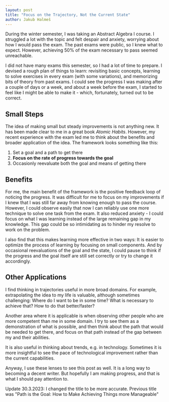 ```yaml
---
layout: post
title: "Focus on the Trajectory, Not the Current State"
author: Jakub Halmeš
---
```


During the winter semester, I was taking an Abstract Algebra I course. I struggled a lot with the topic and felt despair and anxiety, worrying about how I would pass the exam. The past exams were public, so I knew what to expect. However, achieving 50% of the exam necessary to pass seemed unreachable.

I did not have many exams this semester, so I had a lot of time to prepare. I devised a rough plan of things to learn: revisiting basic concepts, learning to solve exercises in every exam (with some variations), and memorizing bits of theory from past exams. I could see the progress I was making after a couple of days or a week, and about a week before the exam, I started to feel like I might be able to make it - which, fortunately, turned out to be correct.

## Small Steps
The idea of making small but steady improvements is not anything new. It has been made clear to me in a great book *Atomic Habits*. However, my recent experience with the exam led me to think about the benefits and broader application of the idea. The framework looks something like this:
1. Set a goal and a path to get there
2. **Focus on the rate of progress towards the goal**
3. Occasionly reevaluate both the goal and means of getting there

## Benefits
For me, the main benefit of the framework is the positive feedback loop of noticing the progress. It was difficult for me to focus on my improvements if I knew that I was still far away from knowing enough to pass the course. However, I could observe easily that now I can reliably use one more technique to solve one task from the exam. It also reduced anxiety - I could focus on what I was learning instead of the large remaining gap in my knowledge. This gap could be so intimidating as to hinder my resolve to work on the problem.

I also find that this makes learning more effective in two ways: It is easier to optimize the process of learning by focusing on small components. And by occasional reevaluations of the goal and the state, I could pause to think if the progress and the goal itself are still set correctly or try to change it accordingly.

## Other Applications
I find thinking in trajectories useful in more broad domains. For example, extrapolating the idea to my life is valuable, although sometimes challenging: Where do I want to be in some time? What is necessary to achieve that? How to do that better/faster?

Another area where it is applicable is when observing other people who are more competent than me in some domain. I try to see them as a demonstration of what is possible, and then think about the path that would be needed to get there, and focus on that path instead of the gap between my and their abilities.

It is also useful in thinking about trends, e.g. in technology. Sometimes it is more insightful to see the pace of technological improvement rather than the current capabilities. 

Anyway, I use these lenses to see this post as well. It is a long way to becoming a decent writer. But hopefully I am making progress, and that is what I should pay attention to.


Update 30.3.2023: I changed the title to be more accurate. Previous title was "Path is the Goal: How to Make Achieving Things more Manageable"
